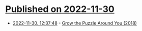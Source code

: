 # [Published on 2022-11-30](index.md)

* [2022-11-30, 12:37:48](https://news.ycombinator.com/item?id=33799825) - [Grow the Puzzle Around You (2018)](https://foundersatwork.posthaven.com/grow-the-puzzle-around-you)
